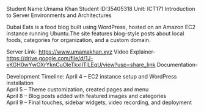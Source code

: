 Student Name:Umama Khan 
Student ID:35405318
Unit: ICT171 Introduction to Server Environments and Architectures

Dubai Eats is a food blog built using WordPress, hosted on an Amazon EC2 instance running Ubuntu.The site features blog-style posts about local foods, categories for organization, and a custom domain.

Server Link- https://www.umamakhan.xyz
Video Explainer- https://drive.google.com/file/d/1J-xKGH0wYwOXrYknCuOleTkxIITlLEqU/view?usp=share_link
Documentation- 


Development Timeline:
April 4 – EC2 instance setup and WordPress installation  
April 5 – Theme customization, created pages and menu  
April 8 – Blog posts added with featured images and categories  
April 9 – Final touches, sidebar widgets, video recording, and deployment  
